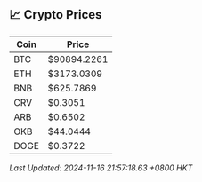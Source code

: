 ## 📈 Crypto Prices

| Coin | Price |
| ---- | ----- |
| BTC | $90894.2261 |
| ETH | $3173.0309 |
| BNB | $625.7869 |
| CRV | $0.3051 |
| ARB | $0.6502 |
| OKB | $44.0444 |
| DOGE | $0.3722 |

_Last Updated: 2024-11-16 21:57:18.63 +0800 HKT_